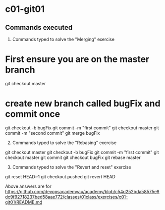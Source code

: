 # c01-git01

## Commands executed

1. Commands typed to solve the "Merging" exercise

# First ensure you are on the master branch
git checkout master
# create new branch called bugFix and commit once
git checkout -b bugFix
git commit -m "first commit"
<changing back to master branch and commit one more time>
git checkout master
git commit -m "second commit"
<merge bugFix branch with master branch>
git merge bugFix



2. Commands typed to solve the "Rebasing" exercise

<First ensure you are on the master branch>
git checkout master
<create new branch called bugFix and commit once>
git checkout -b bugFix
git commit -m "first commit"
<go back to master branch and commit one more time>
git checkout master
git commit
<rebase bugFix branch with master branch. Before doing rebase, swtich to bugFix branch>
git checkout bugFix
git rebase master



3. Commands typed to solve the "Revert and reset" exercise


git reset HEAD~1
git checkout pushed
git revert HEAD 

Above answers are for https://github.com/devopsacademyau/academy/blob/c54d252bda58575e9dc9f92718237bed58aae772/classes/01class/exercises/c01-git01/README.md